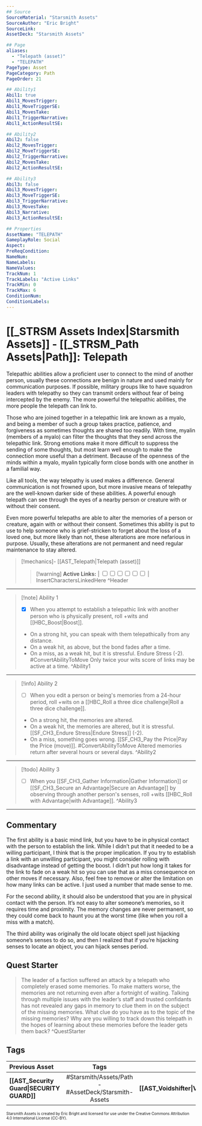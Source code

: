 ```yaml
---
## Source
SourceMaterial: "Starsmith Assets"
SourceAuthor: "Eric Bright"
SourceLink: 
AssetDeck: "Starsmith Assets"

## Page
aliases: 
  - "Telepath (asset)"
  - "TELEPATH"
PageType: Asset
PageCategory: Path
PageOrder: 21

## Ability1
Abil1: true 
Abil1_MovesTrigger: 
Abil1_MoveTriggerSE: 
Abil1_MovesTake: 
Abil1_TriggerNarrative: 
Abil1_ActionResultSE: 

## Ability2
Abil2: false 
Abil2_MovesTrigger: 
Abil2_MoveTriggerSE: 
Abil2_TriggerNarrative: 
Abil2_MovesTake: 
Abil2_ActionResultSE: 

## Ability3
Abil3: false 
Abil3_MovesTrigger: 
Abil3_MoveTriggerSE: 
Abil3_TriggerNarrative: 
Abil3_MovesTake: 
Abil3_Narrative: 
Abil3_ActionResultSE: 

## Properties
AssetName: "TELEPATH"
GameplayRole: Social
Aspect: 
PreReqCondition: 
NameNum: 
NameLabels: 
NameValues: 
TrackNum: 1
TrackLabels: "Active Links"
TrackMin: 0
TrackMax: 6
ConditionNum: 
ConditionLabels:
---
```

# [[_STRSM Assets Index|Starsmith Assets]] - [[_STRSM_Path Assets|Path]]: Telepath
Telepathic abilities allow a proficient user to connect to the mind of another person, usually these connections are benign in nature and used mainly for communication purposes. If possible, military groups like to have squadron leaders with telepathy so they can transmit orders without fear of being intercepted by the enemy. The more powerful the telepathic abilities, the more people the telepath can link to.

Those who are joined together in a telepathic link are known as a myalo, and being a member of such a group takes practice, patience, and forgiveness as sometimes thoughts are shared too readily. With time, myalin (members of a myalo) can filter the thoughts that they send across the telepathic link. Strong emotions make it more difficult to suppress the sending of some thoughts, but most learn well enough to make the connection more useful than a detriment. Because of the openness of the minds within a myalo, myalin typically form close bonds with one another in a familial way.

Like all tools, the way telepathy is used makes a difference. General communication is not frowned upon, but more invasive means of telepathy are the well-known darker side of these abilities. A powerful enough telepath can see through the eyes of a nearby person or creature with or without their consent.

Even more powerful telepaths are able to alter the memories of a person or creature, again with or without their consent. Sometimes this ability is put to use to help someone who is grief-stricken to forget about the loss of a loved one, but more likely than not, these alterations are more nefarious in purpose. Usually, these alterations are not permanent and need regular maintenance to stay altered.

> [!mechanics]- [[AST_Telepath|Telepath (asset)]]
> > [!warning] **Active Links:** | <input type="checkbox" /><input type="checkbox" /><input type="checkbox" /><input type="checkbox" /><input type="checkbox" /><input type="checkbox" /> |
> > InsertCharactersLinkedHere ^Header
___

> [!note] Ability 1
> - [x] When you attempt to establish a telepathic link with another person who is physically present, roll +wits and [[HBC_Boost|Boost]].
> - On a strong hit, you can speak with them telepathically from any distance.
> - On a weak hit, as above, but the bond fades after a time.
> - On a miss, as a weak hit, but it is stressful. Endure Stress (-2). #ConvertAbilityToMove
> Only twice your wits score of links may be active at a time. ^Ability1
___
> [!info] Ability 2
> - [ ] When you edit a person or being's memories from a 24-hour period, roll +wits on a [[HBC_Roll a three dice challenge|Roll a three dice challenge]].
> - On a strong hit, the memories are altered.
> - On a weak hit, the memories are altered, but it is stressful. [[SF_CH3_Endure Stress|Endure Stress]] (-2).
> - On a miss, something goes wrong. [[SF_CH3_Pay the Price|Pay the Price (move)]]. #ConvertAbilityToMove
> Altered memories return after several hours or several days. ^Ability2
___
> [!todo] Ability 3
> - [ ] When you [[SF_CH3_Gather Information|Gather Information]] or [[SF_CH3_Secure an Advantage|Secure an Advantage]] by observing through another person's senses, roll +wits [[HBC_Roll with Advantage|with Advantage]]. ^Ability3
___

## Commentary
The first ability is a basic mind link, but you have to be in physical contact with the person to establish the link. While I didn’t put that it needed to be a willing participant, I think that is the proper implication. If you try to establish a link with an unwilling participant, you might consider rolling with disadvantage instead of getting the boost. I didn’t put how long it takes for the link to fade on a weak hit so you can use that as a miss consequence on other moves if necessary. Also, feel free to remove or alter the limitation on how many links can be active. I just used a number that made sense to me.

For the second ability, it should also be understood that you are in physical contact with the person. It’s not easy to alter someone’s memories, so it requires time and proximity. The memory changes are never permanent, so they could come back to haunt you at the worst time (like when you roll a miss with a match).

The third ability was originally the old locate object spell just hĳacking someone’s senses to do so, and then I realized that if you’re hĳacking senses to locate an object, you can hĳack senses period.

## Quest Starter
> The leader of a faction suffered an attack by a telepath who completely erased some memories. To make matters worse, the memories are not returning even after a fortnight of waiting. Talking through multiple issues with the leader’s staff and trusted confidants has not revealed any gaps in memory to clue them in on the subject of the missing memories. What clue do you have as to the topic of the missing memories? Why are you willing to track down this telepath in the hopes of learning about these memories before the leader gets them back? ^QuestStarter

## Tags

| Previous Asset| Tags | Next Asset |
| :--- | :---: | ---: |
| **[[AST_Security Guard\|SECURITY GUARD]]** | #Starsmith/Assets/Path - #AssetDeck/Starsmith-Assets | **[[AST_Voidshifter\|VOIDSHIFTER]]** |

<font size=-2>Starsmith Assets is created by Eric Bright and licensed for use under the Creative Commons Attribution 4.0 International License (CC-BY).</font>